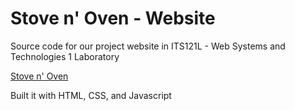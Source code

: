 # Stove n' Oven - Website
Source code for our project website in ITS121L - Web Systems and Technologies 1 Laboratory

[Stove n' Oven](https://stovenoven-philippines.netlify.app/)

Built it with HTML, CSS, and Javascript